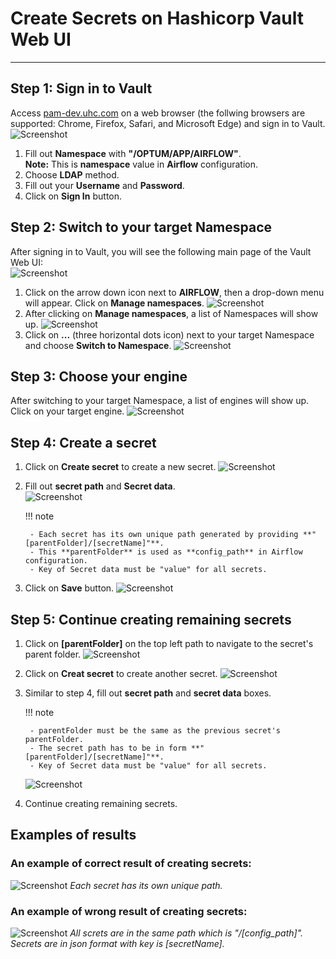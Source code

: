# Create Secrets on Hashicorp Vault Web UI

---
## Step 1: Sign in to Vault

Access [pam-dev.uhc.com](http://pam-dev.uhc.com) on a web browser (the follwing browsers are supported: Chrome, Firefox, Safari, and Microsoft Edge) and sign in to Vault.  
![Screenshot](img/Vault1.jpg)

1. Fill out **Namespace** with **"/OPTUM/APP/AIRFLOW"**.  
**Note:** This is **namespace** value in **Airflow** configuration.
2. Choose **LDAP** method.
3. Fill out your **Username** and **Password**.
4. Click on **Sign In** button.

## Step 2: Switch to your target Namespace

After signing in to Vault, you will see the following main page of the Vault Web UI:  
![Screenshot](img/Vault2.png)  

1. Click on the arrow down icon next to **AIRFLOW**, then a drop-down menu will appear. Click on **Manage namespaces**.
![Screenshot](img/Vault3.png)
2. After clicking on **Manage namespaces**, a list of Namespaces will show up.
![Screenshot](img/Vault4.png)
3. Click on **...** (three horizontal dots icon) next to your target Namespace and choose **Switch to Namespace**.
![Screenshot](img/Vault5.png)

## Step 3: Choose your engine
After switching to your target Namespace, a list of engines will show up.
Click on your target engine.
![Screenshot](img/Vault7.png)


## Step 4: Create a secret
1. Click on **Create secret** to create a new secret.
![Screenshot](img/Vault8.png)
2. Fill out **secret path** and **Secret data**.    
    ![Screenshot](img/Vault9.png)
    
    !!! note

        - Each secret has its own unique path generated by providing **"[parentFolder]/[secretName]"**.  
        - This **parentFolder** is used as **config_path** in Airflow configuration.  
        - Key of Secret data must be "value" for all secrets.  

3. Click on **Save** button.
![Screenshot](img/Vault10.png)

## Step 5: Continue creating remaining secrets
1. Click on **[parentFolder]** on the top left path to navigate to the secret's parent folder.
![Screenshot](img/Vault11.png)
2. Click on **Creat secret** to create another secret.
![Screenshot](img/Vault12.png)
3. Similar to step 4, fill out **secret path** and **secret data** boxes.
    
    !!! note

        - parentFolder must be the same as the previous secret's parentFolder.    
        - The secret path has to be in form **"[parentFolder]/[secretName]"**.    
        - Key of Secret data must be "value" for all secrets.  

    ![Screenshot](img/Vault13.png)  
4. Continue creating remaining secrets.

## Examples of results
### An example of correct result of creating secrets:
![Screenshot](img/Vault14.png)
*Each secret has its own unique path.*
### An example of wrong result of creating secrets:
![Screenshot](img/Vault15.png)
*All screts are in the same path which is "/[config_path]". Secrets are in json format with key is [secretName].*
